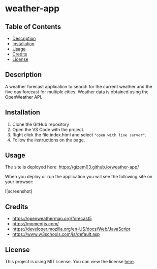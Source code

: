 # weather-app

## Table of Contents

- [Description](#description)
- [Installation](#installation)
- [Usage](#usage)
- [Credits](#credits)
- [License](#license)

## Description

A weather forecast application to search for the current weather and the five day forecast for multiple cities. Weather data is obtained using the OpenWeather API.

## Installation

1. Clone the GitHub repository
2. Open the VS Code with the project.
3. Right click the file index.html and select `"open with live server"`.
4. Follow the instructions on the page.

## Usage

The site is deployed here: https://gizem03.github.io/weather-app/

When you deploy or run the application you will see the following site on your browser:

![screenshot]

## Credits

- https://openweathermap.org/forecast5
- https://momentjs.com/
- https://developer.mozilla.org/en-US/docs/Web/JavaScript
- https://www.w3schools.com/js/default.asp

## License

This project is using MIT license. You can view the license [here](license.txt).
